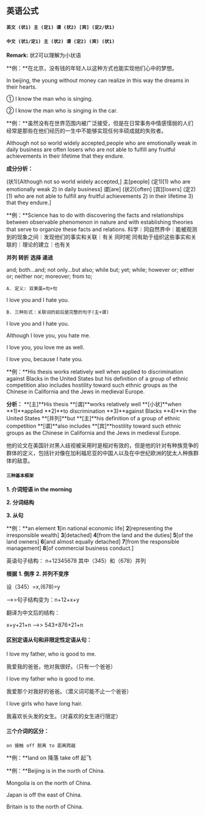 ## 英语公式

#### `英文 (状1) 主 (定1) 谓 (状2) [宾] (定2/状1)`

#### `中文 (状1/定1) 主 (状2) 谓 (定2) (宾) (状1)`

**Remark:** 状2可以理解为小状语

**例：**在北京，没有钱的年轻人以这种方式也能实现他们心中的梦想。

In beijing, the young without money can realize in this way the dreams in their hearts.

① I know the man who is singing.

② I know the man who is singing in the car.

**例：**虽然没有在世界范围内被广泛接受，但是在日常事务中情感懦弱的人们经常是那些在他们经历的一生中不能够实现任何丰硕成就的失败者。

Although not so world widely accepted,people who are emotionally weak in daily business are often losers who are not able to fulfill any fruitful achievements in their lifetime that they endure.

**成分分析：**

(状1)[Although not so world widely accepted,] 主[people] (定1)[1) who are emotionally weak 2) in daily business] 谓[are] (状2)[often] [宾][losers] (定2)[1) who are not able to fulfill any fruitful achievements 2) in their lifetime 3) that they endure.]

**例：**Science has to do with discovering the facts and relationships between observable phenomenon in nature and with establishing theories that serve to organize these facts and relations.                     科学｜同自然界中｜能被观测到的现象之间｜发现他们的事实和关联｜有关
同时呢 同有助于组织这些事实和关联的｜理论的建立｜也有关

**并列 转折 选择 递进**

and; both...and; not only...but also; while but; yet; while; however or; either or; neither nor; moreover; from to;

`A. 定义: 双黄蛋=句+句`

I love you and I hate you.

`B. 三种形式：关联词的前后是完整的句子(主+谓)`

I love you and I hate you. 

Although I love you, you hate me.

I love you, you love me as well.

I love you, because I hate you.

**例：**His thesis works relatively well when applied to discrimination against Blacks in the United States but his definition of a group of ethnic competition also includes hostility toward such ethnic groups as the Chinese in California and the Jews in medieval Europe.

**分析：**
**[主]**His thesis **[谓]**works relatively well **[小状]**when **1)**applied **2)**to discrimination **3)**against Blacks **4)**in the United States     **[并列]**but **[主]**his definition of a group of ethnic competition **[谓]**also includes **[宾]**hostility toward such ethnic groups as the Chinese in California and the Jews in medieval Europe.

他的论文在美国针对黑人歧视被采用时是相对有效的，但是他的针对有种族竞争的群体的定义，包括针对像在加利福尼亚的中国人以及在中世纪欧洲的犹太人种族群体的敌意。

#### `三种基本框架`

**1.  介词短语 in the morning**

**2.  分词结构**

**3.  从句**

**例：**an element **1**[in national economic life] **2**[representing the irresponsible wealth] **3**[detached] **4**[from the land and the duties] **5**[of the land owners] **6**[and almost equally detached] **7**[from the responsible management] **8**[of commercial business conduct.]

英语句子结构： n+12345678
其中（345）和（678）并列

**根据**
**1.  倒序**
**2.  并列不变序**

设（345）=x,(678)=y

--&gt;&gt;句子结构变为：n+12+x+y

翻译为中文后的结构：

x+y+21+n
--&gt;&gt; 543+876+21+n

#### **区别定语从句和非限定性定语从句：**

I love my father, who is good to me.

我爱我的爸爸，他对我很好。（只有一个爸爸）

I love my father who is good to me.

我爱那个对我好的爸爸。（潜义词可能不止一个爸爸）

I love girls who have long hair.

我喜欢长头发的女生。（对喜欢的女生进行限定）

#### **三个介词的区分：**

 `on 接触
off 脱离
to 距离跨越`

**例：**land on 降落
take off 起飞

**例：**Beijing is in the north of China.

  Mongolia is on the north of China.

Japan is off the east of China.

Britain is to the north of China.